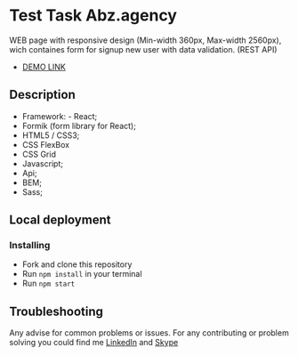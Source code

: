 # Test Task Abz.agency

WEB page with responsive design (Min-width 360px, Max-width 2560px),
wich containes form for signup new user with data validation.
(REST API)

- [DEMO LINK](https://evolokhin.github.io/abz_test/)

## Description
- Framework: - React;
- Formik (form library for React);
- HTML5 / CSS3;
- CSS FlexBox
- CSS Grid
- Javascript;
- Api;
- BEM;
- Sass;

## Local deployment

### Installing
* Fork and clone this repository
* Run `npm install` in your terminal
* Run `npm start`

## Troubleshooting

Any advise for common problems or issues.
For any contributing or problem solving you could find me [LinkedIn](https://www.linkedin.com/in/yevhenii-volokhin-35250994/) and [Skype](https://join.skype.com/invite/cRzoxrymg4vx)

